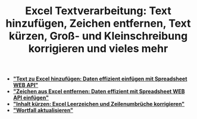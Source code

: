 ﻿---
title: "Excel Textverarbeitung: Text hinzufügen, Zeichen entfernen, Text kürzen, Groß- und Kleinschreibung korrigieren und vieles mehr"
second_title: Documen
linktitle: Textverarbeitung
type: docs
url: /de/text-processing/
keywords: "Excel Text Processing: Add Text, Remove Characters, Trim Text, Update Word Case, Convert Text, Split Text, Merge Text, Replace Text, Find Text, Count Text, Text to PDF, Text to CSV, Text to JSON, Text to Markdow"
description: Aspose.Cells Cloud REST API unterstützt die Arbeit mit Merger und Splitter an einer Excel-Datei. SDK unterstützt verschiedene Entwicklungssprachen. Dazu gehören Android, C#, Go, Java, NodeJS, Perl, PHP, Python, Ruby und Swift
weight: 20
---
- **["Text zu Excel hinzufügen: Daten effizient einfügen mit Spreadsheet WEB API"](https://docs.aspose.cloud/cells/excel-add-text/)**
- **["Zeichen aus Excel entfernen: Daten effizient mit Spreadsheet WEB API einfügen"](https://docs.aspose.cloud/cells/excel-remove-characters/)**
- **["Inhalt kürzen: Excel Leerzeichen und Zeilenumbrüche korrigieren"](https://docs.aspose.cloud/cells/spreadsheet-trim-content/)**
- **["Wortfall aktualisieren"](https://docs.aspose.cloud/cells/post-update-word-case/)**
